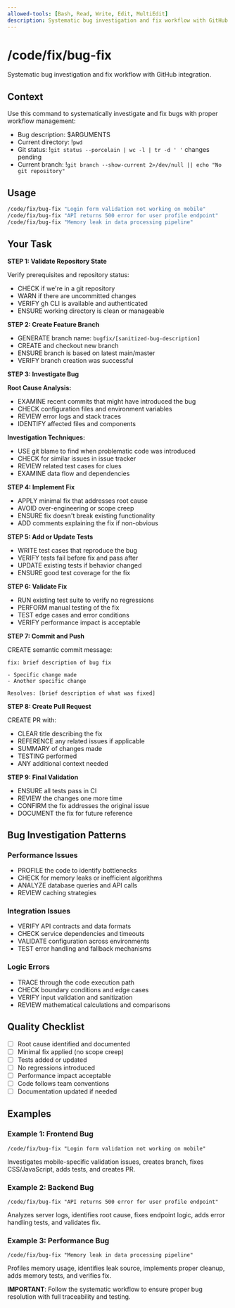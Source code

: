 ```yaml
---
allowed-tools: [Bash, Read, Write, Edit, MultiEdit]
description: Systematic bug investigation and fix workflow with GitHub integration
---
```


# /code/fix/bug-fix

Systematic bug investigation and fix workflow with GitHub integration.

## Context

Use this command to systematically investigate and fix bugs with proper workflow management:

- Bug description: $ARGUMENTS
- Current directory: !`pwd`
- Git status: !`git status --porcelain | wc -l | tr -d ' '` changes pending
- Current branch: !`git branch --show-current 2>/dev/null || echo "No git repository"`

## Usage

```bash
/code/fix/bug-fix "Login form validation not working on mobile"
/code/fix/bug-fix "API returns 500 error for user profile endpoint"
/code/fix/bug-fix "Memory leak in data processing pipeline"
```

## Your Task

**STEP 1: Validate Repository State**

Verify prerequisites and repository status:

- CHECK if we're in a git repository
- WARN if there are uncommitted changes
- VERIFY gh CLI is available and authenticated
- ENSURE working directory is clean or manageable

**STEP 2: Create Feature Branch**

- GENERATE branch name: `bugfix/[sanitized-bug-description]`
- CREATE and checkout new branch
- ENSURE branch is based on latest main/master
- VERIFY branch creation was successful

**STEP 3: Investigate Bug**

**Root Cause Analysis:**

- EXAMINE recent commits that might have introduced the bug
- CHECK configuration files and environment variables
- REVIEW error logs and stack traces
- IDENTIFY affected files and components

**Investigation Techniques:**

- USE git blame to find when problematic code was introduced
- CHECK for similar issues in issue tracker
- REVIEW related test cases for clues
- EXAMINE data flow and dependencies

**STEP 4: Implement Fix**

- APPLY minimal fix that addresses root cause
- AVOID over-engineering or scope creep
- ENSURE fix doesn't break existing functionality
- ADD comments explaining the fix if non-obvious

**STEP 5: Add or Update Tests**

- WRITE test cases that reproduce the bug
- VERIFY tests fail before fix and pass after
- UPDATE existing tests if behavior changed
- ENSURE good test coverage for the fix

**STEP 6: Validate Fix**

- RUN existing test suite to verify no regressions
- PERFORM manual testing of the fix
- TEST edge cases and error conditions
- VERIFY performance impact is acceptable

**STEP 7: Commit and Push**

CREATE semantic commit message:

```
fix: brief description of bug fix

- Specific change made
- Another specific change

Resolves: [brief description of what was fixed]
```

**STEP 8: Create Pull Request**

CREATE PR with:

- CLEAR title describing the fix
- REFERENCE any related issues if applicable
- SUMMARY of changes made
- TESTING performed
- ANY additional context needed

**STEP 9: Final Validation**

- ENSURE all tests pass in CI
- REVIEW the changes one more time
- CONFIRM the fix addresses the original issue
- DOCUMENT the fix for future reference

## Bug Investigation Patterns

### Performance Issues

- PROFILE the code to identify bottlenecks
- CHECK for memory leaks or inefficient algorithms
- ANALYZE database queries and API calls
- REVIEW caching strategies

### Integration Issues

- VERIFY API contracts and data formats
- CHECK service dependencies and timeouts
- VALIDATE configuration across environments
- TEST error handling and fallback mechanisms

### Logic Errors

- TRACE through the code execution path
- CHECK boundary conditions and edge cases
- VERIFY input validation and sanitization
- REVIEW mathematical calculations and comparisons

## Quality Checklist

- [ ] Root cause identified and documented
- [ ] Minimal fix applied (no scope creep)
- [ ] Tests added or updated
- [ ] No regressions introduced
- [ ] Performance impact acceptable
- [ ] Code follows team conventions
- [ ] Documentation updated if needed

## Examples

### Example 1: Frontend Bug

`/code/fix/bug-fix "Login form validation not working on mobile"`

Investigates mobile-specific validation issues, creates branch, fixes CSS/JavaScript, adds tests, and creates PR.

### Example 2: Backend Bug

`/code/fix/bug-fix "API returns 500 error for user profile endpoint"`

Analyzes server logs, identifies root cause, fixes endpoint logic, adds error handling tests, and validates fix.

### Example 3: Performance Bug

`/code/fix/bug-fix "Memory leak in data processing pipeline"`

Profiles memory usage, identifies leak source, implements proper cleanup, adds memory tests, and verifies fix.

**IMPORTANT**: Follow the systematic workflow to ensure proper bug resolution with full traceability and testing.
